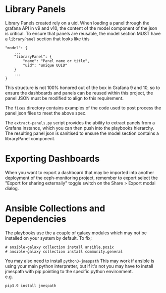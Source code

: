 # Library Panels
Library Panels created rely on a uid. When loading a panel through the grafana API in v9 and v10, the content of the model component of the json is critical. 
To ensure that panels are reusable, the model section MUST have a ```libraryPanel``` section that looks like this

```
"model": {
    ...
    "libraryPanel": {
        "name": "Panel name or title",
        "uid": "unique UUID"
    }
    ...
}
```
This structure is not 100% honored out of the box in Grafana 9 and 10, so to ensure the dashboards and panels can be reused within this project, the panel JSON must be modified to align to this requirement.

The ```fixes``` directory contains examples of the code used to post process the panel json files to meet the above spec.

The ```extract-panels.py``` script provides the ability to extract panels from a Grafana instance, which you can then push into the playbooks hierarchy. The resulting panel json is sanitised to ensure the model section contains a libraryPanel component.

# Exporting Dashboards
When you want to export a dashboard that may be imported into another deployment of the ceph-monitoring project, remember to export select the "Export for sharing externally" toggle switch on the Share > Export modal dialog.

# Ansible Collections and Dependencies
The playbooks use the a couple of galaxy modules which may not be installed on your system by default. To fix;
```
# ansible-galaxy collection install ansible.posix
# ansible-galaxy collection install community.general
```

You may also need to install ```python3-jmespath```
This may work if ansible is using your main python interpretter, but if it's not you may have to install jmespath with pip pointing to the specific python environment.  
e.g.
```
pip3.9 install jmespath
```